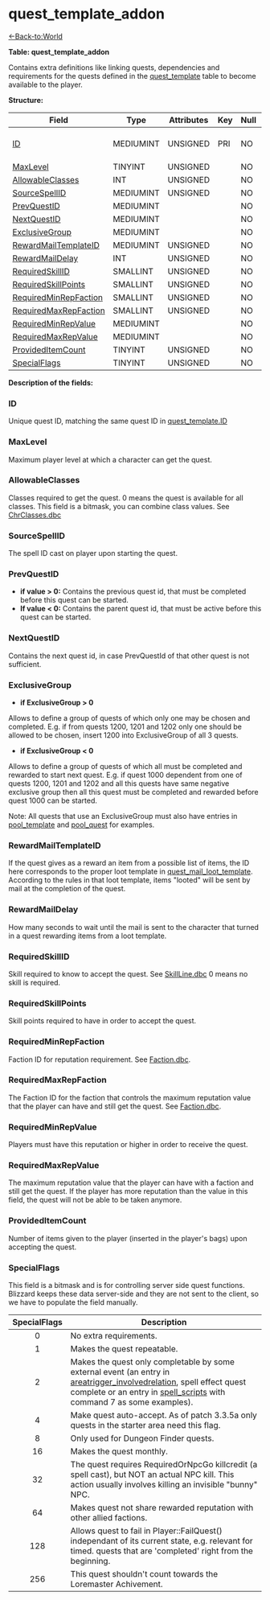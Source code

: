 # quest_template_addon

[<-Back-to:World](database-world)

**Table: quest_template_addon**

Contains extra definitions like linking quests, dependencies and requirements for the quests defined in the [quest_template](quest_template) table to become available to the player.

**Structure:**

| Field                                           | Type      | Attributes | Key | Null | Default | Extra | Comment                               |
| ----------------------------------------------- | --------- | ---------- | --- | ---- | ------- | ----- | ------------------------------------- |
| [ID](#id)                                       | MEDIUMINT | UNSIGNED   | PRI | NO   |         |       | Unique ID linked to quest_template.ID |
| [MaxLevel](#maxlevel)                           | TINYINT   | UNSIGNED   |     | NO   |         |       |                                       |
| [AllowableClasses](#allowableclasses)           | INT       | UNSIGNED   |     | NO   |         |       |                                       |
| [SourceSpellID](#sourcespellid)                 | MEDIUMINT | UNSIGNED   |     | NO   |         |       |                                       |
| [PrevQuestID](#prevquestid)                     | MEDIUMINT |            |     | NO   |         |       |                                       |
| [NextQuestID](#nextquestid)                     | MEDIUMINT |            |     | NO   |         |       |                                       |
| [ExclusiveGroup](#exclusivegroup)               | MEDIUMINT |            |     | NO   |         |       |                                       |
| [RewardMailTemplateID](#rewardmailtemplateid)   | MEDIUMINT | UNSIGNED   |     | NO   |         |       |                                       |
| [RewardMailDelay](#rewardmaildelay)             | INT       | UNSIGNED   |     | NO   |         |       |                                       |
| [RequiredSkillID](#requiredskillid)             | SMALLINT  | UNSIGNED   |     | NO   |         |       |                                       |
| [RequiredSkillPoints](#requiredskillpoints)     | SMALLINT  | UNSIGNED   |     | NO   |         |       |                                       |
| [RequiredMinRepFaction](#requiredminrepfaction) | SMALLINT  | UNSIGNED   |     | NO   |         |       |                                       |
| [RequiredMaxRepFaction](#requiredmaxrepfaction) | SMALLINT  | UNSIGNED   |     | NO   |         |       |                                       |
| [RequiredMinRepValue](#requiredminrepvalue)     | MEDIUMINT |            |     | NO   |         |       |                                       |
| [RequiredMaxRepValue](#requiredmaxrepvalue)     | MEDIUMINT |            |     | NO   |         |       |                                       |
| [ProvidedItemCount](#provideditemcount)         | TINYINT   | UNSIGNED   |     | NO   |         |       |                                       |
| [SpecialFlags](#specialflags)                   | TINYINT   | UNSIGNED   |     | NO   |         |       |                                       |

**Description of the fields:**

### ID

Unique quest ID, matching the same quest ID in [quest_template.ID](quest_template#id)

### MaxLevel

Maximum player level at which a character can get the quest.

### AllowableClasses

Classes required to get the quest. 0 means the quest is available for all classes.
This field is a bitmask, you can combine class values. See [ChrClasses.dbc](chrclasses)

### SourceSpellID

The spell ID cast on player upon starting the quest.

### PrevQuestID

- **if value > 0:** Contains the previous quest id, that must be completed before this quest can be started.
- **If value < 0:** Contains the parent quest id, that must be active before this quest can be started.

### NextQuestID

Contains the next quest id, in case PrevQuestId of that other quest is not sufficient.

### ExclusiveGroup

- **if ExclusiveGroup > 0**

Allows to define a group of quests of which only one may be chosen and completed. E.g. if from quests 1200, 1201 and 1202 only one should be allowed to be chosen, insert 1200 into ExclusiveGroup of all 3 quests.

- **if ExclusiveGroup < 0**

Allows to define a group of quests of which all must be completed and rewarded to start next quest. E.g. if quest 1000 dependent from one of quests 1200, 1201 and 1202 and all this quests have same negative exclusive group then all this quest must be completed and rewarded before quest 1000 can be started.

Note: All quests that use an ExclusiveGroup must also have entries in [pool_template](pool_template) and [pool_quest](quest_template#examples-dealing-with-quests) for examples.

### RewardMailTemplateID

If the quest gives as a reward an item from a possible list of items, the ID here corresponds to the proper loot template in [quest_mail_loot_template](loot_template). According to the rules in that loot template, items "looted" will be sent by mail at the completion of the quest.

### RewardMailDelay

How many seconds to wait until the mail is sent to the character that turned in a quest rewarding items from a loot template.

### RequiredSkillID

Skill required to know to accept the quest. See [SkillLine.dbc](SkillLine)
0 means no skill is required.

### RequiredSkillPoints

Skill points required to have in order to accept the quest.

### RequiredMinRepFaction

Faction ID for reputation requirement. See [Faction.dbc](Faction).

### RequiredMaxRepFaction

The Faction ID for the faction that controls the maximum reputation value that the player can have and still get the quest. See [Faction.dbc](Faction).

### RequiredMinRepValue

Players must have this reputation or higher in order to receive the quest.

### RequiredMaxRepValue

The maximum reputation value that the player can have with a faction and still get the quest. If the player has more reputation than the value in this field, the quest will not be able to be taken anymore.

### ProvidedItemCount

Number of items given to the player (inserted in the player's bags) upon accepting the quest.

### SpecialFlags

This field is a bitmask and is for controlling server side quest functions. Blizzard keeps these data server-side and they are not sent to the client, so we have to populate the field manually.

| SpecialFlags | Description                                                                                                                                                                                                                              |
| :----------: | ---------------------------------------------------------------------------------------------------------------------------------------------------------------------------------------------------------------------------------------- |
|      0       | No extra requirements.                                                                                                                                                                                                                   |
|      1       | Makes the quest repeatable.                                                                                                                                                                                                              |
|      2       | Makes the quest only completable by some external event (an entry in [areatrigger_involvedrelation](areatrigger_involvedrelation), spell effect quest complete or an entry in [spell_scripts](scripts) with command 7 as some examples). |
|      4       | Make quest auto-accept. As of patch 3.3.5a only quests in the starter area need this flag.                                                                                                                                               |
|      8       | Only used for Dungeon Finder quests.                                                                                                                                                                                                     |
|      16      | Makes the quest monthly.                                                                                                                                                                                                                 |
|      32      | The quest requires RequiredOrNpcGo killcredit (a spell cast), but NOT an actual NPC kill. This action usually involves killing an invisible "bunny" NPC.                                                                                 |
|      64      | Makes quest not share rewarded reputation with other allied factions.                                                                                                                                                                    |
|     128      | Allows quest to fail in Player::FailQuest() independant of its current state, e.g. relevant for timed. quests that are 'completed' right from the beginning.                                                                             |
|     256      | This quest shouldn't count towards the Loremaster Achivement.                                                                                                                                                                            |
